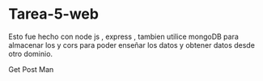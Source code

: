 # Tarea-5-web
Esto fue hecho con node js , express , tambien utilice mongoDB para almacenar los y cors para poder enseñar los datos y obtener datos desde otro dominio.

 Get Post Man
 
 
